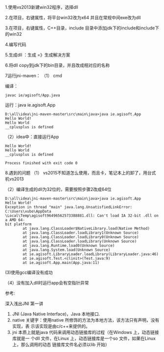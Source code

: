
1.使用vs2013新建win32程序，选择dll

2.在项目，右键属性，将平台win32改为x64
并且在常规中间exe改为dll


3.在项目，右键属性，C++目录，include 目录中添加jdk下的include和include下的win32

4.编写代码

5.生成dll ：生成 =》生成解决方案

6.将dll copy到jdk下的bin目录，并且改成相对应的名称

7运行jni-maven：
（1） cmd
	
编译：

	javac ie/agisoft/App.java
	
运行：java ie.agisoft.App
	
	D:\all\idea\jni-maven-master\src\main\java>java ie.agisoft.App
	Hello World!
	Hello World
	__cplusplus is defined


（2）idea中：直接运行App

	Hello World!
	Hello World
	__cplusplus is defined
	
	Process finished with exit code 0

8.遇到的问题
（1） vs2015不知道怎么使用，而且卡，笔记本上的卸了，用台式机vs2013

（2）编译生成的dll为32位的，需要按照步骤2改成64位

	D:\all\idea\jni-maven-master\src\main\java>java ie.agisoft.App
	Hello World!
	Exception in thread "main" java.lang.UnsatisfiedLinkError: C:\Users\xubo\AppData
	\Local\Temp\agisoft96496562573388881.dll: Can't load IA 32-bit .dll on a AMD 64-
	bit platform
	        at java.lang.ClassLoader$NativeLibrary.load(Native Method)
	        at java.lang.ClassLoader.loadLibrary1(Unknown Source)
	        at java.lang.ClassLoader.loadLibrary0(Unknown Source)
	        at java.lang.ClassLoader.loadLibrary(Unknown Source)
	        at java.lang.Runtime.load0(Unknown Source)
	        at java.lang.System.load(Unknown Source)
	        at ie.agisoft.LibraryLoader.loadLibrary(LibraryLoader.java:46)
	        at ie.agisoft.Test.<clinit>(Test.java:9)
	        at ie.agisoft.App.main(App.java:11)

(3)使用gcc编译没有成功

（4）没有加入dll时运行app会有空指针异常

参考:

深入浅出JNI  第一讲 
1.  JNI (Java Native Interface)，Java 本地接口. 
2.  native 关键字：使用native 所修饰的方法为本地方法，该方法只有声明，没有实现，表
示该实现是由c/c++来提供的。 
3.  jni 本质上就是java 代码来调用动态链接库的过程（在Windows 上，动态链接库就是一
个dll 文件，在Linux 上，动态链接库是一个so 文件，如果在Linux 上，那么调用的动态
链接库文件名必须以lib 开始） 